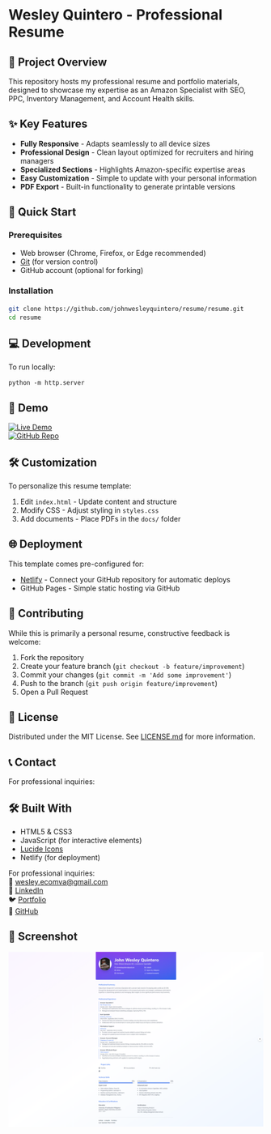 # Wesley Quintero - Professional Resume

## 📝 Project Overview
This repository hosts my professional resume and portfolio materials, designed to showcase my expertise as an Amazon Specialist with SEO, PPC, Inventory Management, and Account Health skills.

## ✨ Key Features
- **Fully Responsive** - Adapts seamlessly to all device sizes
- **Professional Design** - Clean layout optimized for recruiters and hiring managers
- **Specialized Sections** - Highlights Amazon-specific expertise areas
- **Easy Customization** - Simple to update with your personal information
- **PDF Export** - Built-in functionality to generate printable versions

## 🚀 Quick Start

### Prerequisites
- Web browser (Chrome, Firefox, or Edge recommended)
- [Git](https://git-scm.com/) (for version control)
- GitHub account (optional for forking)

### Installation
```bash
git clone https://github.com/johnwesleyquintero/resume/resume.git
cd resume
```

## 💻 Development
To run locally:
```
python -m http.server
```


## 🎯 Demo
[![Live Demo](https://img.shields.io/badge/View-Live_Demo-blue?style=for-the-badge)](https://johnwesleyquintero-resume.netlify.app)  
[![GitHub Repo](https://img.shields.io/badge/View-Source_Code-black?style=for-the-badge&logo=github)](https://github.com/johnwesleyquintero/resume/)

## 🛠 Customization
To personalize this resume template:

1. Edit `index.html` - Update content and structure
2. Modify CSS - Adjust styling in `styles.css`
3. Add documents - Place PDFs in the `docs/` folder

## 🌐 Deployment
This template comes pre-configured for:
- [Netlify](https://www.netlify.com/) - Connect your GitHub repository for automatic deploys
- GitHub Pages - Simple static hosting via GitHub

## 🤝 Contributing
While this is primarily a personal resume, constructive feedback is welcome:
1. Fork the repository
2. Create your feature branch (`git checkout -b feature/improvement`)
3. Commit your changes (`git commit -m 'Add some improvement'`)
4. Push to the branch (`git push origin feature/improvement`)
5. Open a Pull Request

## 📜 License
Distributed under the MIT License. See [LICENSE.md](LICENSE.md) for more information.

## 📞 Contact
For professional inquiries:  
## 🛠️ Built With
- HTML5 & CSS3
- JavaScript (for interactive elements)
- [Lucide Icons](https://lucide.dev/)
- Netlify (for deployment)

For professional inquiries:  
📧 wesley.ecomva@gmail.com  
🔗 [LinkedIn](https://www.linkedin.com/in/johnwesleyquintero/)  
🐦 [Portfolio](https://johnwesleyquintero.vercel.app/)  
🐙 [GitHub](https://github.com/johnwesleyquintero)  
## 📸 Screenshot
![Resume Preview](public/screenshot.png)

